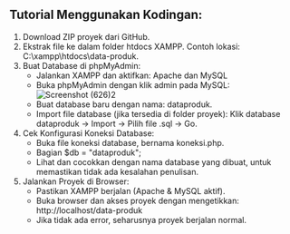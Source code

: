 ## Tutorial Menggunakan Kodingan:
1. Download ZIP proyek dari GitHub.
2. Ekstrak file ke dalam folder htdocs XAMPP. Contoh lokasi: C:\xampp\htdocs\data-produk.
3. Buat Database di phpMyAdmin:
   - Jalankan XAMPP dan aktifkan: Apache dan MySQL
   - Buka phpMyAdmin dengan klik admin pada MySQL: ![Screenshot (626)2](https://github.com/user-attachments/assets/0ec71fe5-6364-46eb-a86c-2122919c51fc)
   - Buat database baru dengan nama: dataproduk.
   - Import file database (jika tersedia di folder proyek): Klik database dataproduk → Import → Pilih file .sql → Go.
4. Cek Konfigurasi Koneksi Database:
   - Buka file koneksi database, bernama koneksi.php.
   - Bagian $db = "dataproduk";
   - Lihat dan cocokkan dengan nama database yang dibuat, untuk memastikan tidak ada kesalahan penulisan.
5. Jalankan Proyek di Browser:
   - Pastikan XAMPP berjalan (Apache & MySQL aktif).
   - Buka browser dan akses proyek dengan mengetikkan: http://localhost/data-produk
   - Jika tidak ada error, seharusnya proyek berjalan normal.
